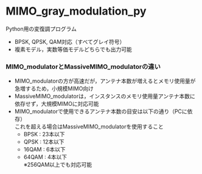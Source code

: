 # MIMO_gray_modulation_py
Python用の変復調プログラム
- BPSK, QPSK, QAM対応（すべてグレイ符号）
- 複素モデル，実数等価モデルどちらでも出力可能
### MIMO_modulatorとMassiveMIMO_modulatorの違い
- MIMO_modulatorの方が高速だが，アンテナ本数が増えるとメモリ使用量が急増するため，小規模MIMO向け
- MassiveMIMO_modulatorは，インスタンスのメモリ使用量アンテナ本数に依存せず，大規模MIMOに対応可能
- MIMO_modulatorで使用できるアンテナ本数の目安は以下の通り（PCに依存）<br>
  これを超える場合はMassiveMIMO_modulatorを使用すること
  - BPSK : 23本以下
  - QPSK : 12本以下
  - 16QAM : 6本以下
  - 64QAM : 4本以下<br>
  ※256QAM以上でも対応可能
